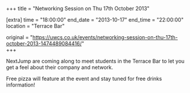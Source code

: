 +++
title = "Networking Session on Thu 17th October 2013"

[extra]
time = "18:00:00"
end_date = "2013-10-17"
end_time = "22:00:00"
location = "Terrace Bar"

original = "https://uwcs.co.uk/events/networking-session-on-thu-17th-october-2013-1474489084416/"    
+++

NextJump are coming along to meet students in the Terrace Bar to let you get a feel about their company and network.

Free pizza will feature at the event and stay tuned for free drinks information\!

